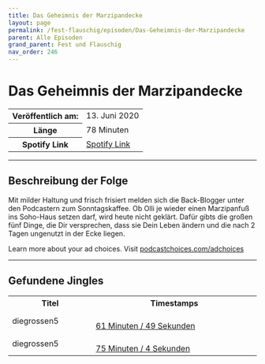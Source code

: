 ```yaml
---
title: Das Geheimnis der Marzipandecke
layout: page
permalink: /fest-flauschig/episoden/Das-Geheimnis-der-Marzipandecke
parent: Alle Episoden
grand_parent: Fest und Flauschig
nav_order: 246
---
```


# Das Geheimnis der Marzipandecke
<table class="resp-table dcf-table dcf-table-responsive dcf-table-bordered dcf-table-striped dcf-w-100%">
                    <tbody>
                        <tr>
                            <th scope="row">Veröffentlich am:</th>
                            <td data-label="Veröffentlich am:">13. Juni 2020</td>
                        </tr>
                        <tr>
                            <th scope="row">Länge </th>
                            <td data-label="Länge ">78 Minuten</td>
                        </tr><tr>
                                <th scope="row">Spotify Link</th>
                                <td data-label="Spotify Link"><a href="https://open.spotify.com/episode/12DY657C4laotHHqvYzvoT">Spotify Link</a></td>
                            </tr></tbody>
                </table>

***

## Beschreibung der Folge

<div>
<p>Mit milder Haltung und frisch frisiert melden sich die Back-Blogger unter den Podcastern zum Sonntagskaffee. Ob Olli je wieder einen Marzipanfuß ins Soho-Haus setzen darf, wird heute nicht geklärt. Dafür gibts die großen fünf Dinge, die Dir versprechen, dass sie Dein Leben ändern und die nach 2 Tagen ungenutzt in der Ecke liegen.</p><p> </p><p>Learn more about your ad choices. Visit <a href="https://podcastchoices.com/adchoices">podcastchoices.com/adchoices</a></p>  
</div>

***

## Gefundene Jingles

<table style="display: table;">
                                    <tr>
                                        <th class="tableColumnTitle">Titel</th>
                                        <th class="tableColumnTimestamps">Timestamps</th>
                                    </tr>
                                    <tr>
                                <td markdown="span"  class="tableColumnTitle">diegrossen5</td>
                                <td markdown="span" class="tableColumnTimestamps">
                                <br>
                                <a href="https://open.spotify.com/episode/12DY657C4laotHHqvYzvoT?t=3709">
                                61 Minuten / 49 Sekunden</a>
                                </td></tr><tr>
                                <td markdown="span"  class="tableColumnTitle">diegrossen5</td>
                                <td markdown="span" class="tableColumnTimestamps">
                                <br>
                                <a href="https://open.spotify.com/episode/12DY657C4laotHHqvYzvoT?t=4504">
                                75 Minuten / 4 Sekunden</a>
                                </td></tr></table>